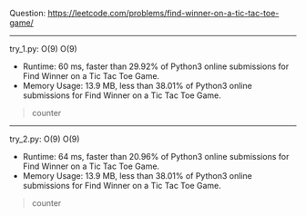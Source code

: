 Question: https://leetcode.com/problems/find-winner-on-a-tic-tac-toe-game/

---

try_1.py: O(9) O(9)

* Runtime: 60 ms, faster than 29.92% of Python3 online submissions for Find Winner on a Tic Tac Toe Game.
* Memory Usage: 13.9 MB, less than 38.01% of Python3 online submissions for Find Winner on a Tic Tac Toe Game.

> counter

---

try_2.py: O(9) O(9)

* Runtime: 64 ms, faster than 20.96% of Python3 online submissions for Find Winner on a Tic Tac Toe Game.
* Memory Usage: 13.9 MB, less than 38.01% of Python3 online submissions for Find Winner on a Tic Tac Toe Game.

> counter